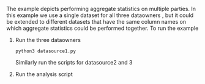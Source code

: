 The example depicts performing aggregate statistics on multiple parties. In this example we use a single dataset for all three dataowners ,
but it could be extended to different datasets that have the same column names on which aggregate statistics could be performed together. 
To run the example 

1. Run the three dataowners 

   ```python3 datasource1.py```
   
   Similarly run the scripts for datasource2 and 3 

2. Run the analysis script 
